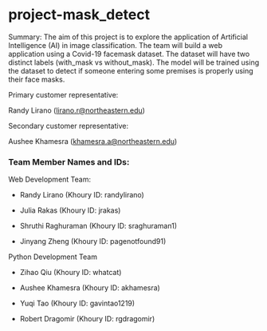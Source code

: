 # project-mask_detect
Summary: The aim of this project is to explore the application of Artificial Intelligence (AI) in image classification. The team will build a web application using a Covid-19 facemask dataset. The dataset will have two distinct labels (with_mask vs without_mask). The model will be trained using the dataset to detect if someone entering some premises is properly using their face masks.

Primary customer representative: 

Randy Lirano (lirano.r@northeastern.edu)

Secondary customer representative: 

Aushee Khamesra (khamesra.a@northeastern.edu)

### Team Member Names and IDs:

Web Development Team:

* Randy Lirano (Khoury ID: randylirano)

* Julia Rakas (Khoury ID: jrakas)

* Shruthi Raghuraman (Khoury ID: sraghuraman1)

* Jinyang Zheng (Khoury ID: pagenotfound91)

Python Development Team

* Zihao Qiu (Khoury ID: whatcat)

* Aushee Khamesra (Khoury ID: akhamesra)

* Yuqi Tao (Khoury ID: gavintao1219)

* Robert Dragomir (Khoury ID: rgdragomir)
